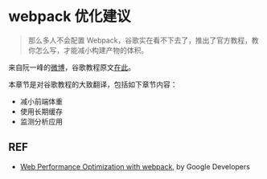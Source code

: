 # webpack 优化建议

> 那么多人不会配置 Webpack，谷歌实在看不下去了，推出了官方教程，教你怎么写，才能减小构建产物的体积。

来自阮一峰的[微博][ruanyifeng]，谷歌教程原文[在此][google]。

本章节是对谷歌教程的大致翻译，包括如下章节内容：

- 减小前端体重
- 使用长期缓存
- 监测分析应用

## REF

- [Web Performance Optimization with webpack][google], by Google Developers

[ruanyifeng]: https://weibo.com/1400854834/G2tPQpqPQ
[google]: https://developers.google.com/web/fundamentals/performance/webpack/